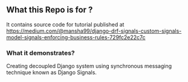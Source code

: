 ## What this Repo is for ?
It contains source code for tutorial published at
https://medium.com/@mansha99/django-drf-signals-custom-signals-model-signals-enforcing-business-rules-729fc2e22c7c

### What it demonstrates?
Creating decoupled Django system using synchronous messaging technique known as Django Signals.